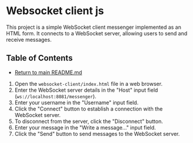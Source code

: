 # Websocket client js

This project is a simple WebSocket client messenger implemented as an HTML form. It connects to a WebSocket server, allowing users to send
and receive messages.

## Table of Contents

* [Return to main README.md](../README.md#project-framework-examples)

1. Open the `websocket-client/index.html` file in a web browser.
2. Enter the WebSocket server details in the "Host" input field (`ws://localhost:8081/messenger`).
3. Enter your username in the "Username" input field.
4. Click the "Connect" button to establish a connection with the WebSocket server.
5. To disconnect from the server, click the "Disconnect" button.
6. Enter your message in the "Write a message..." input field.
7. Click the "Send" button to send messages to the WebSocket server.
